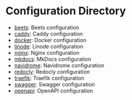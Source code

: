# Configuration Directory

- [beets](./beets/): Beets configuration
- [caddy](./caddy/): Caddy configuration
- [docker](./docker/): Docker configuration
- [linode](./linode/): Linode configuration
- [nginx](./nginx/): Nginx configuration
- [mkdocs](./mkdocs/): MkDocs configuration
- [navidrome](./navidrome/): Navidrome configuration
- [redocly](./redocly/): Redocly configuration
- [traefik](./traefik/): Traefik configuration
- [swagger](./swagger/): Swagger configuration
- [openapi](./openapi/): OpenAPI configuration
